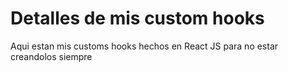 # Detalles de mis custom hooks

Aqui estan mis customs hooks hechos en React JS para no estar creandolos siempre